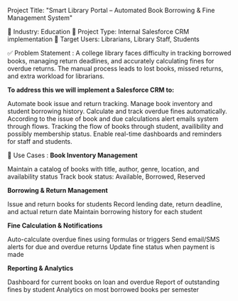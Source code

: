 Project Title: "Smart Library Portal – Automated Book Borrowing & Fine Management System"

📌 Industry: Education
📌 Project Type: Internal Salesforce CRM implementation
📌 Target Users: Librarians, Library Staff, Students

✅ Problem Statement :
A college library faces difficulty in tracking borrowed books, managing return deadlines, and accurately calculating fines for overdue returns. The manual process leads to lost books, missed returns, and extra workload for librarians.

**To address this we will implement a Salesforce CRM to:**

Automate book issue and return tracking.
Manage book inventory and student borrowing history.
Calculate and track overdue fines automatically.
According to the issue of book and due calculations alert emails system through flows.
Tracking the flow of books through student, availibility and possibly membership status.
Enable real-time dashboards and reminders for staff and students.

🌱 Use Cases :
**Book Inventory Management**

Maintain a catalog of books with title, author, genre, location, and availability status
Track book status: Available, Borrowed, Reserved

**Borrowing & Return Management**

Issue and return books for students
Record lending date, return deadline, and actual return date
Maintain borrowing history for each student

**Fine Calculation & Notifications**

Auto-calculate overdue fines using formulas or triggers
Send email/SMS alerts for due and overdue returns
Update fine status when payment is made

**Reporting & Analytics**

Dashboard for current books on loan and overdue
Report of outstanding fines by student
Analytics on most borrowed books per semester
